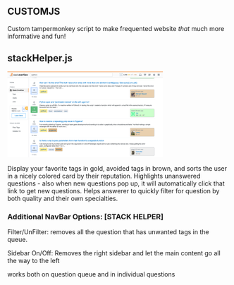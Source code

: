## CUSTOMJS

Custom tampermonkey script to make frequented website *that* much more informative and fun!

## stackHelper.js

<img src="/images/SC_12.png" width="70%">

Display your favorite tags in gold, avoided tags in brown, and sorts the user in a nicely colored card by their reputation. Highlights unanswered questions - also when new questions pop up, it will automatically click that link to get new questions. Helps answerer to quickly filter for question by both quality and their own specialties.

### Additional NavBar Options: [STACK HELPER]

Filter/UnFilter: removes all the question that has unwanted tags in the queue.

Sidebar On/Off: Removes the right sidebar and let the main content go all the way to the left

works both on question queue and in individual questions
